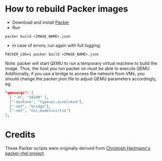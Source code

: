 # How to rebuild Packer images

 - Download and install [Packer](https://www.packer.io/downloads.html)
 - Run
 ```
 packer build <IMAGE_NAME>.json
 ```
 - in case of errors, run again with full logging:
 ```
 PACKER_LOG=1 packer build <IMAGE_NAME>.json
 ```

Note: packer will start QEMU to run a temporary virtual machine to build the image. Thus, the host you run packer on must be able to execute QEMU. Additionally, if you use a bridge to access the network from VMs, you should change the packer json file to adjust QEMU parameters accordingly, eg:

```json
"qemuargs": [
  [ "-m", "1024M" ],
  ["-machine", "type=pc,accel=kvm"],
  ["-net", "bridge"],
  ["-net", "nic,model=virtio"]
],
```

# Credits

These Packer scripts were originally derived from [Christoph Hartmann's packer-rhel project](https://github.com/TelekomLabs/packer-rhel).
